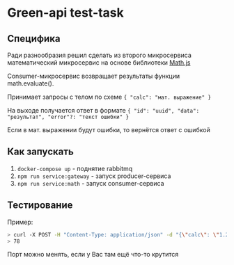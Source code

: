 # Green-api test-task

## Специфика

Ради разнообразия решил сделать из второго микросервиса математический микросервис на основе библиотеки [Math.js](https://mathjs.org/) 

Consumer-микросервис возвращает результаты функции math.evaluate().

Принимает запросы с телом по схеме `{ "calc": "мат. выражение" }`

На выходе получается ответ в формате `{ "id": "uuid", "data": "результат", "error"?: "текст ошибки" }`

Если в мат. выражении будут ошибки, то вернётся ответ с ошибкой

## Как запускать

1. `docker-compose up` - поднятие rabbitmq
2. `npm run service:gateway` - запуск producer-сервиса 
3. `npm run service:math` - запуск consumer-сервиса 

## Тестирование

Пример:

```sh
> curl -X POST -H "Content-Type: application/json" -d "{\"calc\": \"1.2 * (2 + 4.5)\"}" http://localhost:3000/calc
> 78
```

Порт можно менять, если у Вас там ещё что-то крутится
